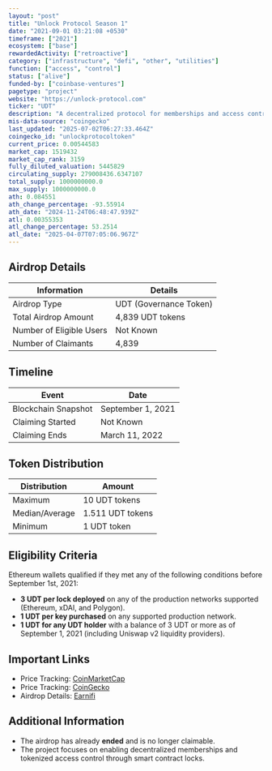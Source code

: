 ```yaml
---
layout: "post"
title: "Unlock Protocol Season 1"
date: "2021-09-01 03:21:08 +0530"
timeframe: ["2021"]
ecosystem: ["base"]
rewardedActivity: ["retroactive"]
category: ["infrastructure", "defi", "other", "utilities"]
function: ["access", "control"]
status: ["alive"]
funded-by: ["coinbase-ventures"]
pagetype: "project"
website: "https://unlock-protocol.com"
ticker: "UDT"
description: "A decentralized protocol for memberships and access control, enabling users to create and manage locks on Ethereum and other supported networks."
mis-data-source: "coingecko"
last_updated: "2025-07-02T06:27:33.464Z"
coingecko_id: "unlockprotocoltoken"
current_price: 0.00544583
market_cap: 1519432
market_cap_rank: 3159
fully_diluted_valuation: 5445829
circulating_supply: 279008436.6347107
total_supply: 1000000000.0
max_supply: 1000000000.0
ath: 0.084551
ath_change_percentage: -93.55914
ath_date: "2024-11-24T06:48:47.939Z"
atl: 0.00355353
atl_change_percentage: 53.2514
atl_date: "2025-04-07T07:05:06.967Z"
---
```


## Airdrop Details

| Information              | Details                |
| ------------------------ | ---------------------- |
| Airdrop Type             | UDT (Governance Token) |
| Total Airdrop Amount     | 4,839 UDT tokens       |
| Number of Eligible Users | Not Known              |
| Number of Claimants      | 4,839                  |

## Timeline

| Event               | Date              |
| ------------------- | ----------------- |
| Blockchain Snapshot | September 1, 2021 |
| Claiming Started    | Not Known         |
| Claiming Ends       | March 11, 2022    |

## Token Distribution

| Distribution   | Amount           |
| -------------- | ---------------- |
| Maximum        | 10 UDT tokens    |
| Median/Average | 1.511 UDT tokens |
| Minimum        | 1 UDT token      |

## Eligibility Criteria

Ethereum wallets qualified if they met any of the following conditions before September 1st, 2021:

- **3 UDT per lock deployed** on any of the production networks supported (Ethereum, xDAI, and Polygon).
- **1 UDT per key purchased** on any supported production network.
- **1 UDT for any UDT holder** with a balance of 3 UDT or more as of September 1, 2021 (including Uniswap v2 liquidity providers).

## Important Links

- Price Tracking: [CoinMarketCap](https://coinmarketcap.com/currencies/unlock-protocol)
- Price Tracking: [CoinGecko](https://www.coingecko.com/en/coins/unlock-protocol)
- Airdrop Details: [Earnifi](https://earni.fi/airdrops/unlock-protocol)

## Additional Information

- The airdrop has already **ended** and is no longer claimable.
- The project focuses on enabling decentralized memberships and tokenized access control through smart contract locks.